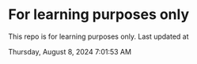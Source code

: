 # For learning purposes only
This repo is for learning purposes only.
Last updated at

Thursday, August 8, 2024 7:01:53 AM

